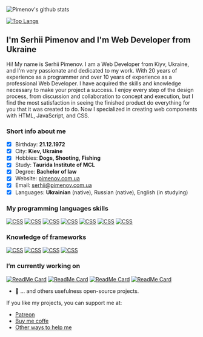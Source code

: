 ![Pimenov's github stats](https://github-readme-stats.vercel.app/api?username=olton&show_icons=true&theme=radical)

[![Top Langs](https://github-readme-stats.vercel.app/api/top-langs/?username=olton&layout=compact&theme=radical)](https://github.com/olton?tab=repositories)

## I'm Serhii Pimenov and I'm Web Developer from Ukraine

Hi! My name is Serhii Pimenov. I am a Web Developer from Kiyv, Ukraine, and I'm very passionate and dedicated to my work. With 20 years of experience as a programmer and over 10 years of experience as a professional Web Developer. I have acquired the skills and knowledge necessary to make your project a success. I enjoy every step of the design process, from discussion and collaboration to concept and execution, but I find the most satisfaction in seeing the finished product do everything for you that it was created to do. Now I specialized in creating web components with HTML, JavaScript, and CSS.

### Short info about me
- [x] Birthday: **21.12.1972**
- [x] City: **Kiev, Ukraine**
- [x] Hobbies: **Dogs, Shooting, Fishing**
- [x] Study: **Taurida Institute of MCL**
- [x] Degree: **Bachelor of law**
- [x] Website: [pimenov.com.ua](https://pimenov.com.ua)
- [x] Email: [serhii@pimenov.com.ua](mailto:serhii@pimenov.com.ua)
- [x] Languages: **Ukrainian** (native), Russian (native), English (in studying)

### My programming languages skills

[![CSS](https://img.shields.io/badge/CSS-10%20years-brightgreen?style=for-the-badge)]()
[![CSS](https://img.shields.io/badge/LESS-8%20years-brightgreen?style=for-the-badge)]()
[![CSS](https://img.shields.io/badge/JavaScript-10%20years-brightgreen?style=for-the-badge)]()
[![CSS](https://img.shields.io/badge/HTML-10%20years-brightgreen?style=for-the-badge)]()
[![CSS](https://img.shields.io/badge/PHP-14%20years-brightgreen?style=for-the-badge)]()
[![CSS](https://img.shields.io/badge/MySQL-14%20years-brightgreen?style=for-the-badge)]()
[![CSS](https://img.shields.io/badge/SQL-30%20years-brightgreen?style=for-the-badge)]()

### Knowledge of frameworks

[![CSS](https://img.shields.io/badge/Metro%204-8%20years-brightgreen?style=for-the-badge)]()
[![CSS](https://img.shields.io/badge/jQuery-8%20years-brightgreen?style=for-the-badge)]()
[![CSS](https://img.shields.io/badge/React-1%20year-yellow?style=for-the-badge)]()
[![CSS](https://img.shields.io/badge/Vue-less%201%20year-red?style=for-the-badge)]()

### I’m currently working on
[![ReadMe Card](https://github-readme-stats.vercel.app/api/pin/?username=olton&repo=Metro-UI-CSS)](https://github.com/olton/Metro-UI-CSS)
[![ReadMe Card](https://github-readme-stats.vercel.app/api/pin/?username=olton&repo=Metro4-React)](https://github.com/olton/Metro4-React)
[![ReadMe Card](https://github-readme-stats.vercel.app/api/pin/?username=olton&repo=m4q)](https://github.com/olton/m4q)
[![ReadMe Card](https://github-readme-stats.vercel.app/api/pin/?username=olton&repo=Pandora)](https://github.com/olton/Pandora)

- 🔭 ... and others usefulness open-source projects.

If you like my projects, you can support me at: 
- [Patreon](https://www.patreon.com/metroui)
- [Buy me coffe](https://www.buymeacoffee.com/pimenov)
- [Other ways to help me](https://metroui.org.ua/support.html)


